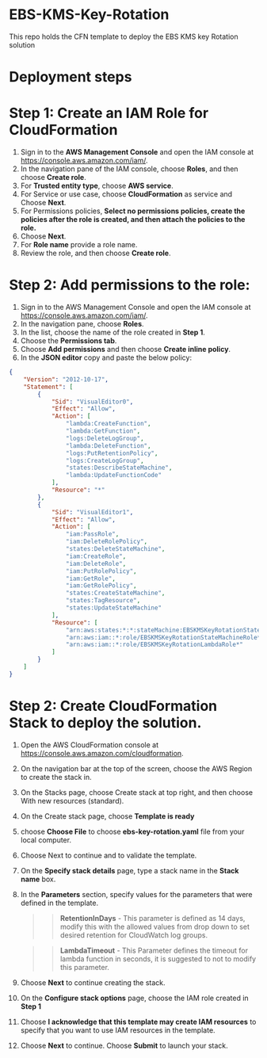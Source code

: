 # EBS-KMS-Key-Rotation
This repo holds the CFN template to deploy the EBS KMS key Rotation solution

# Deployment steps
# Step 1: Create an IAM Role for CloudFormation
1. Sign in to the **AWS Management Console** and open the IAM console at https://console.aws.amazon.com/iam/.
2. In the navigation pane of the IAM console, choose **Roles**, and then choose **Create role**.
3. For **Trusted entity type**, choose **AWS service**.
4. For Service or use case, choose **CloudFormation** as service and Choose **Next**.
5. For Permissions policies, **Select no permissions policies, create the policies after the role is created, and then attach the policies to the role.**
6. Choose **Next**.
7. For **Role name** provide a role name.
8. Review the role, and then choose **Create role**.

# Step 2: Add permissions to the role:
1. Sign in to the AWS Management Console and open the IAM console at https://console.aws.amazon.com/iam/.
2. In the navigation pane, choose **Roles**.
3. In the list, choose the name of the role created in **Step 1**.
4. Choose the **Permissions tab**.
5. Choose **Add permissions** and then choose **Create inline policy**.
6. In the **JSON editor** copy and paste the below policy:

```json
{
    "Version": "2012-10-17",
    "Statement": [
        {
            "Sid": "VisualEditor0",
            "Effect": "Allow",
            "Action": [
                "lambda:CreateFunction",
                "lambda:GetFunction",
                "logs:DeleteLogGroup",
                "lambda:DeleteFunction",
                "logs:PutRetentionPolicy",
                "logs:CreateLogGroup",
                "states:DescribeStateMachine",
                "lambda:UpdateFunctionCode"
            ],
            "Resource": "*"
        },
        {
            "Sid": "VisualEditor1",
            "Effect": "Allow",
            "Action": [
                "iam:PassRole",
                "iam:DeleteRolePolicy",
                "states:DeleteStateMachine",
                "iam:CreateRole",
                "iam:DeleteRole",
                "iam:PutRolePolicy",
                "iam:GetRole",
                "iam:GetRolePolicy",
                "states:CreateStateMachine",
                "states:TagResource",
                "states:UpdateStateMachine"
            ],
            "Resource": [
                "arn:aws:states:*:*:stateMachine:EBSKMSKeyRotationStateMachine*",
                "arn:aws:iam::*:role/EBSKMSKeyRotationStateMachineRole*",
                "arn:aws:iam::*:role/EBSKMSKeyRotationLambdaRole*"
            ]
        }
    ]
}
```


# Step 2: Create CloudFormation Stack to deploy the solution.
1. Open the AWS CloudFormation console at https://console.aws.amazon.com/cloudformation.
2. On the navigation bar at the top of the screen, choose the AWS Region to create the stack in.
3. On the Stacks page, choose Create stack at top right, and then choose With new resources (standard).
4. On the Create stack page, choose  **Template is ready**
5. choose **Choose File** to choose **ebs-key-rotation.yaml** file from your local computer.
6. Choose Next to continue and to validate the template.
7. On the **Specify stack details** page, type a stack name in the **Stack name** box.
8. In the **Parameters** section, specify values for the parameters that were defined in the template.
    >> **RetentionInDays** - This parameter is defined as 14 days, modify this with the allowed values from drop down to set                                 desired retention for CloudWatch log groups.

    >> **LambdaTimeout** - This Parameter defines the timeout for lambda function in seconds, it is suggested to not to                                 modify this parameter.
9. Choose **Next** to continue creating the stack.
10.  On the **Configure stack options** page, choose the IAM role created in **Step 1**
11.  Choose **I acknowledge that this template may create IAM resources** to specify that you want to use IAM resources in 
     the template.
12.  Choose **Next** to continue. Choose **Submit** to launch your stack.
